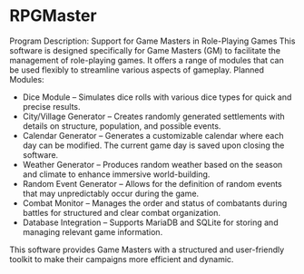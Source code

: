 # RPGMaster
Program Description: Support for Game Masters in Role-Playing Games
This software is designed specifically for Game Masters (GM) to facilitate the management of role-playing games. It offers a range of modules that can be used flexibly to streamline various aspects of gameplay.
Planned Modules:
- Dice Module – Simulates dice rolls with various dice types for quick and precise results.
- City/Village Generator – Creates randomly generated settlements with details on structure, population, and possible events.
- Calendar Generator – Generates a customizable calendar where each day can be modified. The current game day is saved upon closing the software.
- Weather Generator – Produces random weather based on the season and climate to enhance immersive world-building.
- Random Event Generator – Allows for the definition of random events that may unpredictably occur during the game.
- Combat Monitor – Manages the order and status of combatants during battles for structured and clear combat organization.
- Database Integration – Supports MariaDB and SQLite for storing and managing relevant game information.

This software provides Game Masters with a structured and user-friendly toolkit to make their campaigns more efficient and dynamic.
